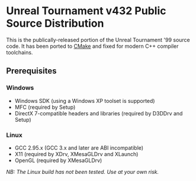 # Unreal Tournament v432 Public Source Distribution

This is the publically-released portion of the Unreal Tournament '99 source
code. It has been ported to [CMake](https://cmake.org) and fixed for modern
C++ compiler toolchains.

## Prerequisites

### Windows

* Windows SDK (using a Windows XP toolset is supported)
* MFC (required by Setup)
* DirectX 7-compatible headers and libraries (required by D3DDrv and Setup)

### Linux

* GCC 2.95.x (GCC 3.x and later are ABI incompatible)
* X11 (required by XDrv, XMesaGLDrv and XLaunch)
* OpenGL (required by XMesaGLDrv)

*NB: The Linux build has not been tested. Use at your own risk.*
